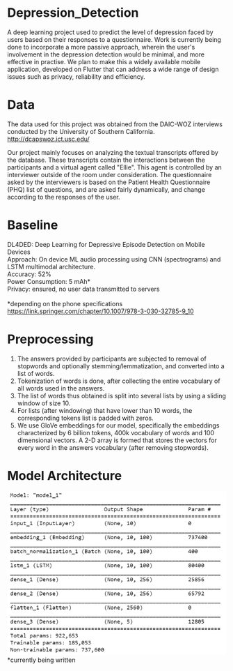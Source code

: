# Depression_Detection

A deep learning project used to predict the level of depression faced by users based on their responses to a questionnaire. Work is currently being done to incorporate a more passive approach, wherein the user's involvement in the depression detection would be minimal, and more effective in practise. We plan to make this a widely available mobile application, developed on Flutter that can address a wide range of design issues such as privacy, reliability and efficiency. 

# Data

The data used for this project was obtained from the DAIC-WOZ interviews conducted by the University of Southern California. 
http://dcapswoz.ict.usc.edu/

Our project mainly focuses on analyzing the textual transcripts offered by the database. 
These transcripts contain the interactions between the participants and a virtual agent called "Ellie". This agent is controlled by an interviewer outside of the room under consideration. The questionnaire asked by the interviewers is based on the Patient Health Questionnaire (PHQ) list of questions, and are asked fairly dynamically, and change according to the responses of the user. 

# Baseline
DL4DED: Deep Learning for Depressive Episode Detection on Mobile Devices \
Approach: On device ML audio processing using CNN (spectrograms) and LSTM multimodal architecture. \
Accuracy: 52% \
Power Consumption: 5 mAh* \
Privacy: ensured, no user data transmitted to servers \
\
*depending on the phone specifications \
https://link.springer.com/chapter/10.1007/978-3-030-32785-9_10

# Preprocessing

1) The answers provided by participants are subjected to removal of stopwords and optionally stemming/lemmatization, and converted into a list of words. 
2) Tokenization of words is done, after collecting the entire vocabulary of all words used in the answers.
3) The list of words thus obtained is split into several lists by using a sliding window of size 10.
4) For lists (after windowing) that have lower than 10 words, the corresponding tokens list is padded with zeros.
5) We use GloVe embeddings for our model, specifically the embeddings characterized by 6 billion tokens, 400k vocabulary of words and 100 dimensional vectors. A 2-D array is formed that stores the vectors for every word in the answers vocabulary (after removing stopwords).


# Model Architecture
![](images/Model_1_Architecture.PNG)
*currently being written
